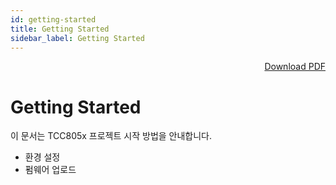 ```yaml
---
id: getting-started
title: Getting Started
sidebar_label: Getting Started
---
```


<div align="right">
<a href="https://telechips-r2-cdn.ye-kang.workers.dev/Android%2013%20SDK-Getting%20Started%20for%20TCC807x%20V0.40%5BA%5D.pdf" 
   class="pdf-download-button" download="Android 13 SDK-Getting Started for TCC807x V0.40A">
  Download PDF
</a>
</div>


# Getting Started

이 문서는 TCC805x 프로젝트 시작 방법을 안내합니다.

- 환경 설정
- 펌웨어 업로드
